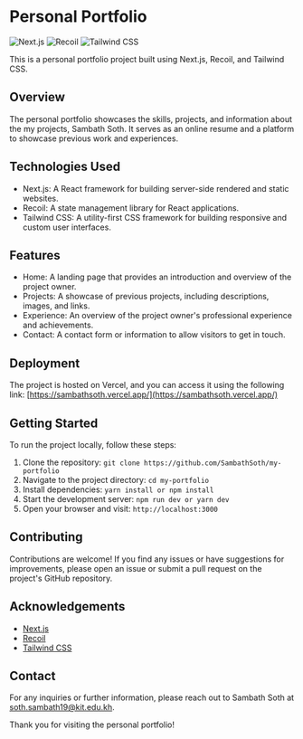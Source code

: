 # Personal Portfolio

![Next.js](https://img.shields.io/badge/Next.js-12.2-blueviolet) ![Recoil](https://img.shields.io/badge/Recoil-0.6.1-orange) ![Tailwind CSS](https://img.shields.io/badge/Tailwind%20CSS-3.0.7-blue)

This is a personal portfolio project built using Next.js, Recoil, and Tailwind CSS.

## Overview

The personal portfolio showcases the skills, projects, and information about the my projects, Sambath Soth. It serves as an online resume and a platform to showcase previous work and experiences.

## Technologies Used

-   Next.js: A React framework for building server-side rendered and static websites.
-   Recoil: A state management library for React applications.
-   Tailwind CSS: A utility-first CSS framework for building responsive and custom user interfaces.

## Features

-   Home: A landing page that provides an introduction and overview of the project owner.
-   Projects: A showcase of previous projects, including descriptions, images, and links.
-   Experience: An overview of the project owner's professional experience and achievements.
-   Contact: A contact form or information to allow visitors to get in touch.

## Deployment

The project is hosted on Vercel, and you can access it using the following link: [https://sambathsoth.vercel.app/](https://sambathsoth.vercel.app/)

## Getting Started

To run the project locally, follow these steps:

1. Clone the repository: `git clone https://github.com/SambathSoth/my-portfolio`
2. Navigate to the project directory: `cd my-portfolio`
3. Install dependencies: `yarn install or npm install`
4. Start the development server: `npm run dev or yarn dev`
5. Open your browser and visit: `http://localhost:3000`

## Contributing

Contributions are welcome! If you find any issues or have suggestions for improvements, please open an issue or submit a pull request on the project's GitHub repository.

## Acknowledgements

-   [Next.js](https://nextjs.org/)
-   [Recoil](https://recoiljs.org/)
-   [Tailwind CSS](https://tailwindcss.com/)

## Contact

For any inquiries or further information, please reach out to Sambath Soth at [soth.sambath19@kit.edu.kh](mailto:soth.sambath19@kit.edu.kh).

Thank you for visiting the personal portfolio!
